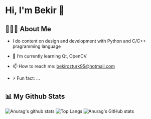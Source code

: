 # Hi, I'm Bekir 👋

## 👨🏼‍✈️ About Me
- I do content on design and development with Python and C/C++ pragramming language  
- 🌱 I’m currently learning Qt, OpenCV 
- 📫 How to reach me: bekirozturk95@hotmail.com

- ⚡ Fun fact: ...

## 📊 My Github Stats
![Anurag's github stats](https://github-readme-stats.vercel.app/api?username=engineerbekir&theme=algolia&show_icons=true)
![Top Langs](https://github-readme-stats.vercel.app/api/top-langs/?username=engineerbekir&theme=tokyonight)
![Anurag's GitHub stats](https://github-readme-stats.vercel.app/api?username=engineerbekir&count_private=true)

